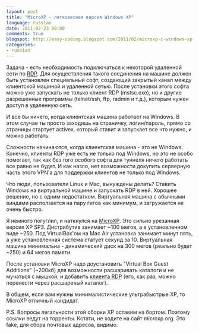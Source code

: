 ```yaml
---
layout: post
title: "MicroXP - легковесная верcия Windows XP"
language: russian
date: 2011-02-23 00:00
comments: true
blogspot: http://easy-coding.blogspot.com/2011/02/microxp-c-windows-xp.html
categories:
- russian
---
```

Задача - есть необходимость подключаться к некоторой удаленной сети по [RDP][]. Для осуществления такого соединения на машине должен быть установлен специальный софт, создающий закрытый канал между клиентской машиной и удаленной сетью. После установки этого софта можно уже запускать не только клиент RDP (mstsc.exe), но и другие разрешенные программы (telnet/ssh, ftp, radmin и т.д.), которым нужен доступ в удаленную сеть.

[RDP]: http://en.wikipedia.org/wiki/Remote_Desktop_Protocol

И все бы ничего, когда клиентская машина работает на Windows. В этом случае ты просто заходишь на страничку, логин/пароль, прямо со страницы стартует activex, который ставит и запускает все что нужно, и можно работать.

Сложности начинаются, когда клиентская машина - это не Windows. Конечно, клиенты RDP уже есть не только под Windows, но это не особо помогает, так как без того особого софта для туннеля ничего работать все равно не будет. И как назло, нет возможности докупить серверную часть этого VPN'а для поддержки клиентов не только под Windows.

Что люди, пользователи Linux и Mac, вынуждены делать? Ставить Windows на виртуальной машине и запускать RDP в ней. Хорошее решение, но с одним недостатком. Виртуальная машина с обычными виндами расползается на пару гигов как минимум, и загружается не очень быстро.

Я немного погуглил, и наткнулся на [MicroXP][]. Это сильно урезанная версия XP SP3. Дистрибутив занимает ~100 мегов, а в установленном виде ~250. Под VirtualBox'ом на Mac Air установка занимает минут пять, а уже установленная система статует секунд за 10. Виртуальная машина минимальна - динамический диск на 300 мегов (реально будет ~250) и 64 мегов памяти.

[MicroXP]: http://www.google.co.uk/search?q=MicroXP-0.82.iso

После установки MicroXP надо доустановить "Virtual Box Guest Additions" (~200кб) для возможности расшаривать каталоги и не мучаться с мышкой, и добавить [клиента RDP][RDP client] (его, как раз, можно перенести через расшареный каталог).

[RDP client]: http://www.google.co.uk/search?q=RemoteDesktop-MicroXp-0.82.zip

В общем, если вам нужны минималистические ультрабыстрые XP, то MicroXP отличный кандидат.

P.S. Вопросы легальности этой сборки XP оставим на бортом. Поэтому ссылки ведут на торренты. Кстати, не ходите на сайт microxp.org. Это fake, для сбора почтовых адресов, видимо.
